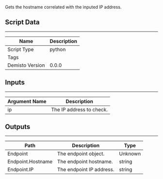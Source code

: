 Gets the hostname correlated with the inputed IP address.

## Script Data
---

| **Name** | **Description** |
| --- | --- |
| Script Type | python |
| Tags |  |
| Demisto Version | 0.0.0 |

## Inputs
---

| **Argument Name** | **Description** |
| --- | --- |
| ip | The IP address to check. |

## Outputs
---

| **Path** | **Description** | **Type** |
| --- | --- | --- |
| Endpoint | The endpoint object. | Unknown |
| Endpoint.Hostname | The endpoint hostname. | string |
| Endpoint.IP | The endpoint IP address. | string |
